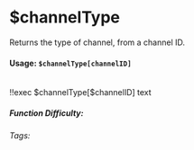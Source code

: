 # $channelType
Returns the type of channel, from a channel ID.

#### Usage: `$channelType[channelID]`
<br/>
<discord-messages>
	<discord-message :bot="false" role-color="#ffcc9a" author="Member">
		!!exec $channelType[$channelID]
	</discord-message>
	<discord-message :bot="true" role-color="#0099ff" author="Custom Command" avatar="https://media.discordapp.net/avatars/725721249652670555/781224f90c3b841ba5b40678e032f74a.webp">
		text
	</discord-message>
</discord-messages>


##### Function Difficulty: <Badge type="tip" text="Easy" vertical="middle" /> 
###### Tags: <Badge type="tip" text="channel" vertical="middle" /> <Badge type="tip" text="channel type" vertical="middle" />
